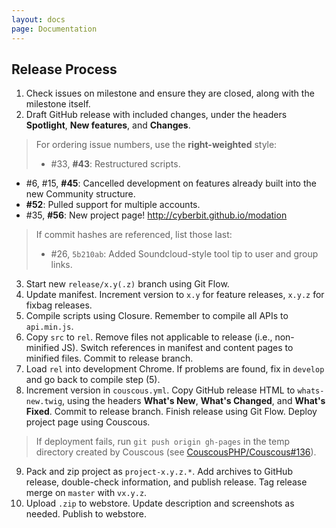 ```yaml
---
layout: docs
page: Documentation
---
```


## Release Process
1. Check issues on milestone and ensure they are closed, along with the milestone itself.
2. Draft GitHub release with included changes, under the headers **Spotlight**, **New features**, and **Changes**.
 > For ordering issue numbers, use the **right-weighted** style:
 > - \#33, **#43**: Restructured scripts.
   - \#6, #15, **#45**: Cancelled development on features already built into the new Community structure.
   - **#52**: Pulled support for multiple accounts.
   - \#35, **#56**: New project page! http://cyberbit.github.io/modation
 >
 > If commit hashes are referenced, list those last:
 > - \#26, `5b210ab`: Added Soundcloud-style tool tip to user and group links.
3. Start new `release/x.y(.z)` branch using Git Flow.
4. Update manifest. Increment version to `x.y` for feature releases, `x.y.z` for fixbag releases.
5. Compile scripts using Closure. Remember to compile all APIs to `api.min.js`.
6. Copy `src` to `rel`. Remove files not applicable to release (i.e., non-minified JS). Switch references in manifest and content pages to minified files. Commit to release branch.
7. Load `rel` into development Chrome. If problems are found, fix in `develop` and go back to compile step (5).
8. Increment version in `couscous.yml`. Copy GitHub release HTML to `whats-new.twig`, using the headers **What's New**, **What's Changed**, and **What's Fixed**. Commit to release branch. Finish release using Git Flow. Deploy project page using Couscous.
 > If deployment fails, run `git push origin gh-pages` in the temp directory created by Couscous (see [CouscousPHP/Couscous#136](https://github.com/CouscousPHP/Couscous/issues/136#issuecomment-160843835)).
9. Pack and zip project as `project-x.y.z.*`. Add archives to GitHub release, double-check information, and publish release. Tag release merge on `master` with `vx.y.z`.
10. Upload `.zip` to webstore. Update description and screenshots as needed. Publish to webstore.